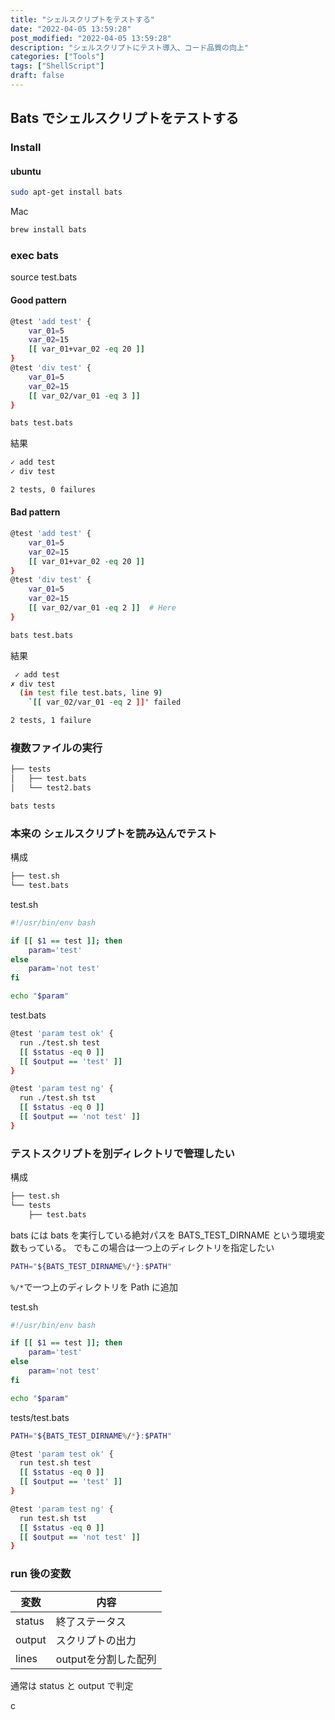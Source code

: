 ```yaml
---
title: "シェルスクリプトをテストする"
date: "2022-04-05 13:59:28"
post_modified: "2022-04-05 13:59:28"
description: "シェルスクリプトにテスト導入、コード品質の向上"
categories: ["Tools"]
tags: ["ShellScript"]
draft: false
---
```


## Bats でシェルスクリプトをテストする

### Install

#### ubuntu

```bash
sudo apt-get install bats
```

Mac

```bash
brew install bats
```

### exec bats

source test.bats

#### Good pattern

```bash
@test 'add test' {
	var_01=5
	var_02=15
	[[ var_01+var_02 -eq 20 ]]
}
@test 'div test' {
	var_01=5
	var_02=15
	[[ var_02/var_01 -eq 3 ]]
}
```

```bash
bats test.bats
```

結果

```bash
✓ add test
✓ div test

2 tests, 0 failures
```

#### Bad pattern

```bash
@test 'add test' {
	var_01=5
	var_02=15
	[[ var_01+var_02 -eq 20 ]]
}
@test 'div test' {
	var_01=5
	var_02=15
	[[ var_02/var_01 -eq 2 ]]  # Here
}
```

```bash
bats test.bats
```

結果

```bash
 ✓ add test
✗ div test
  (in test file test.bats, line 9)
    `[[ var_02/var_01 -eq 2 ]]' failed

2 tests, 1 failure
```

### 複数ファイルの実行

```bash
├── tests
│   ├── test.bats
│   └── test2.bats

```

```bash
bats tests
```

### 本来の シェルスクリプトを読み込んでテスト

構成

```bash
├── test.sh
└── test.bats
```

test.sh

```bash
#!/usr/bin/env bash

if [[ $1 == test ]]; then
	param='test'
else
	param='not test'
fi

echo "$param"

```

test.bats

```bash
@test 'param test ok' {
  run ./test.sh test
  [[ $status -eq 0 ]]
  [[ $output == 'test' ]]
}

@test 'param test ng' {
  run ./test.sh tst
  [[ $status -eq 0 ]]
  [[ $output == 'not test' ]]
}
```

### テストスクリプトを別ディレクトリで管理したい

構成

```bash
├── test.sh
└── tests
    ├── test.bats
```

bats には bats を実行している絶対パスを BATS_TEST_DIRNAME という環境変数もっている。 でもこの場合は一つ上のディレクトリを指定したい

```bash
PATH="${BATS_TEST_DIRNAME%/*}:$PATH"
```

`%/*`で一つ上のディレクトリを Path に追加

test.sh

```bash
#!/usr/bin/env bash

if [[ $1 == test ]]; then
	param='test'
else
	param='not test'
fi

echo "$param"

```

tests/test.bats

```bash
PATH="${BATS_TEST_DIRNAME%/*}:$PATH"

@test 'param test ok' {
  run test.sh test
  [[ $status -eq 0 ]]
  [[ $output == 'test' ]]
}

@test 'param test ng' {
  run test.sh tst
  [[ $status -eq 0 ]]
  [[ $output == 'not test' ]]
}
```

### run 後の変数

| 変数     | 内容            |
|--------|---------------|
| status | 終了ステータス       |
| output | スクリプトの出力      |
| lines  | outputを分割した配列 |

通常は status と output で判定  



c